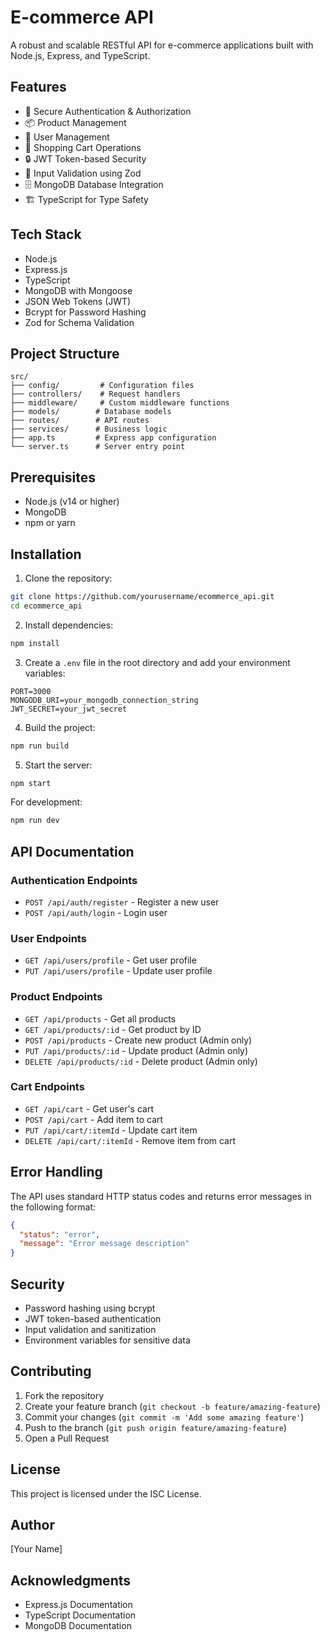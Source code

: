 # E-commerce API

A robust and scalable RESTful API for e-commerce applications built with Node.js, Express, and TypeScript.

## Features

- 🔐 Secure Authentication & Authorization
- 📦 Product Management
- 👥 User Management
- 🛒 Shopping Cart Operations
- 🔒 JWT Token-based Security
- 📝 Input Validation using Zod
- 🗄️ MongoDB Database Integration
- 🏗️ TypeScript for Type Safety

## Tech Stack

- Node.js
- Express.js
- TypeScript
- MongoDB with Mongoose
- JSON Web Tokens (JWT)
- Bcrypt for Password Hashing
- Zod for Schema Validation

## Project Structure

```
src/
├── config/         # Configuration files
├── controllers/    # Request handlers
├── middleware/     # Custom middleware functions
├── models/        # Database models
├── routes/        # API routes
├── services/      # Business logic
├── app.ts         # Express app configuration
└── server.ts      # Server entry point
```

## Prerequisites

- Node.js (v14 or higher)
- MongoDB
- npm or yarn

## Installation

1. Clone the repository:
```bash
git clone https://github.com/yourusername/ecommerce_api.git
cd ecommerce_api
```

2. Install dependencies:
```bash
npm install
```

3. Create a `.env` file in the root directory and add your environment variables:
```env
PORT=3000
MONGODB_URI=your_mongodb_connection_string
JWT_SECRET=your_jwt_secret
```

4. Build the project:
```bash
npm run build
```

5. Start the server:
```bash
npm start
```

For development:
```bash
npm run dev
```

## API Documentation

### Authentication Endpoints
- `POST /api/auth/register` - Register a new user
- `POST /api/auth/login` - Login user

### User Endpoints
- `GET /api/users/profile` - Get user profile
- `PUT /api/users/profile` - Update user profile

### Product Endpoints
- `GET /api/products` - Get all products
- `GET /api/products/:id` - Get product by ID
- `POST /api/products` - Create new product (Admin only)
- `PUT /api/products/:id` - Update product (Admin only)
- `DELETE /api/products/:id` - Delete product (Admin only)

### Cart Endpoints
- `GET /api/cart` - Get user's cart
- `POST /api/cart` - Add item to cart
- `PUT /api/cart/:itemId` - Update cart item
- `DELETE /api/cart/:itemId` - Remove item from cart

## Error Handling

The API uses standard HTTP status codes and returns error messages in the following format:
```json
{
  "status": "error",
  "message": "Error message description"
}
```

## Security

- Password hashing using bcrypt
- JWT token-based authentication
- Input validation and sanitization
- Environment variables for sensitive data

## Contributing

1. Fork the repository
2. Create your feature branch (`git checkout -b feature/amazing-feature`)
3. Commit your changes (`git commit -m 'Add some amazing feature'`)
4. Push to the branch (`git push origin feature/amazing-feature`)
5. Open a Pull Request

## License

This project is licensed under the ISC License.

## Author

[Your Name]

## Acknowledgments

- Express.js Documentation
- TypeScript Documentation
- MongoDB Documentation
 
